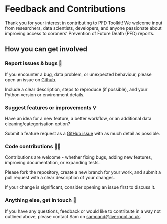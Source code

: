 # Feedback and Contributions

Thank you for your interest in contributing to PFD Toolkit! We welcome input from researchers, data scientists, developers, and anyone passionate about improving access to coroners’ Prevention of Future Death (PFD) reports.

## How you can get involved

### Report issues & bugs 🐛

If you encounter a bug, data problem, or unexpected behaviour, please open an issue on [Github](https://github.com/Sam-Osian/PFD-toolkit/issues).

Include a clear description, steps to reproduce (if possible), and your Python version or environment details.

### Suggest features or improvements 💡

Have an idea for a new feature, a better workflow, or an additional data cleaning/categorisation option?

Submit a feature request as a [GitHub issue](https://github.com/Sam-Osian/PFD-toolkit/issues) with as much detail as possible.


### Code contributions 🧑‍💻

Contributions are welcome - whether fixing bugs, adding new features, improving documentation, or expanding tests.

Please fork the repository, create a new branch for your work, and submit a pull request with a clear description of your changes.

If your change is significant, consider opening an issue first to discuss it.


### Anything else, get in touch 💬

If you have any questions, feedback or would like to contribute in a way not outlined above, please contact Sam on samoand@liverpool.ac.uk.